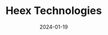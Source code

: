---  
layout: startup_page  
title: "Heex Technologies"  
id: "heex.io"  
permalink: "/heextechnologiesheex.io01192024/"  
website: "https://heex.io/"  
funding_round: "Series A"  
funding_amount: "€6M"  
investors: "SHIFT Invest, Karista, Techstars, BPI France"  
about: "Heex Technologies provides a data management platform for engineering teams, enabling them to transition from Big Data to Smart Data. Its software autonomously optimizes data processing, allowing customers to access only the most relevant data and share it efficiently with the appropriate users. This significantly reduces storage costs, improves application speed, and enhances sustainability."  
markets: "Data Management, AI, Autonomous Vehicles, Software, Robotics"  
hq: "Paris, Île-de-France, France"  
founded_year: "2019"  
linkedin: "https://www.linkedin.com/company/heex-technologies/"  
twitter: "https://twitter.com/heex_io"  
instagram: ""  
facebook: "https://www.facebook.com/heex.io/"  
crunchbase: "https://www.crunchbase.com/organization/heex-technologies"  
pitchbook: "https://pitchbook.com/profiles/company/267761-62"  

date_display: "19-Jan-2024"  
date: "2024-01-19"

# SEO Optimization  
meta_title: "Heex Technologies - Series A Funding (€6M)"  
meta_description: "Heex Technologies, Heex Technologies provides a data management platform for engineering teams, enabling them to transition from Big Data to Smart Data. Its software aut..."  
meta_keywords: "Heex Technologies, Data Management, AI, Autonomous Vehicles, Software, Robotics, Series A funding"  
canonical_url: "https://startup.projectstartups.com/heextechnologiesheex.io01192024/"  
---